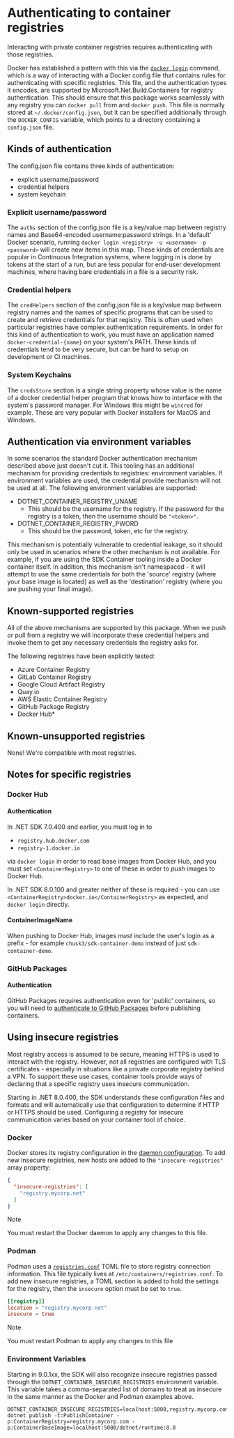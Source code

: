 # Authenticating to container registries

Interacting with private container registries requires authenticating with those registries.

Docker has established a pattern with this via the [`docker login`](https://docs.docker.com/engine/reference/commandline/login/) command, which is a way of interacting with a Docker config file that contains rules for authenticating with specific registries. This file, and the authentication types it encodes, are supported by Microsoft.Net.Build.Containers for registry authentication. This should ensure that this package works seamlessly with any registry you can `docker pull` from and `docker push`. This file is normally stored at `~/.docker/config.json`, but it can be specified additionally through the `DOCKER_CONFIG` variable, which points to a directory containing a `config.json` file.

## Kinds of authentication

The config.json file contains three kinds of authentication:

* explicit username/password
* credential helpers
* system keychain

### Explicit username/password

The `auths` section of the config.json file is a key/value map between registry names and Base64-encoded username:password strings.  In a 'default' Docker scenario, running `docker login <registry> -u <username> -p <password>` will create new items in this map. These kinds of credentials are popular in Continuous Integration systems, where logging in is done by tokens at the start of a run, but are less popular for end-user development machines, where having bare credentials in a file is a security risk.

### Credential helpers

The `credHelpers` section of the config.json file is a key/value map between registry names and the names of specific programs that can be used to create and retrieve credentials for that registry. This is often used when particular registries have complex authentication requirements. In order for this kind of authentication to work, you must have an application named `docker-credential-{name}` on your system's PATH.  These kinds of credentials tend to be very secure, but can be hard to setup on development or CI machines.

### System Keychains

The `credsStore` section is a single string property whose value is the name of a docker credential helper program that knows how to interface with the system's password manager. For Windows this might be `wincred` for example. These are very popular with Docker installers for MacOS and Windows.


## Authentication via environment variables

In some scenarios the standard Docker authentication mechanism described above just doesn't cut it. This tooling has an additional mechanism for providing credentials to registries: environment variables. If environment variables are used, the credential provide mechanism will not be used at all. The following environment variables are supported:

* DOTNET_CONTAINER_REGISTRY_UNAME
  * This should be the username for the registry. If the password for the registry is a token, then the username should be `"<token>"`.
* DOTNET_CONTAINER_REGISTRY_PWORD
  * This should be the password, token, etc for the registry.

This mechanism is potentially vulnerable to credential leakage, so it should only be used in scenarios where the other mechanism is not available. For example, if you are using the SDK Container tooling inside a Docker container itself. In addition, this mechanism isn't namespaced - it will attempt to use the same credentials for both the 'source' registry (where your base image is located) as well as the 'destination' registry (where you are pushing your final image).

## Known-supported registries

All of the above mechanisms are supported by this package. When we push or pull from a registry we will incorporate these credential helpers and invoke them to get any necessary credentials the registry asks for.

The following registries have been explicitly tested:

* Azure Container Registry
* GitLab Container Registry
* Google Cloud Artifact Registry
* Quay.io
* AWS Elastic Container Registry
* GitHub Package Registry
* Docker Hub*

## Known-unsupported registries

None! We're compatible with most registries.

## Notes for specific registries

### Docker Hub

#### Authentication

In .NET SDK 7.0.400 and earlier, you must log in to 

* `registry.hub.docker.com`
* `registry-1.docker.io`

via `docker login` in order to read base images from Docker Hub, and you must set `<ContainerRegistry>` to one of these in order to _push_ images to Docker Hub.

In .NET SDK 8.0.100 and greater neither of these is required - you can use `<ContainerRegistry>docker.io</ContainerRegistry>` as expected, and `docker login` directly.

#### ContainerImageName

When pushing to Docker Hub, images _must_ include the user's login as a prefix - for example `chusk3/sdk-container-demo` instead of just `sdk-container-demo`.

### GitHub Packages

#### Authentication

GitHub Packages requires authentication even for 'public' containers, so you will need to [authenticate to GitHub Packages](https://docs.github.com/en/packages/working-with-a-github-packages-registry/working-with-the-container-registry#authenticating-to-the-container-registry) before publishing containers.

## Using insecure registries

Most registry access is assumed to be secure, meaning HTTPS is used to interact with the registry. However, not all registries are configured with TLS certificates - especially in situations like a
private corporate registry behind a VPN. To support these use cases, container tools provide ways of declaring that a specific registry uses insecure communication. 

Starting in .NET 8.0.400, the SDK understands these configuration files and formats and will automatically use that configuration to determine if HTTP or HTTPS should be used.
Configuring a registry for insecure communication varies based on your container tool of choice.

### Docker

Docker stores its registry configuration in the [daemon configuration](https://docs.docker.com/config/daemon/#configuration-file). To add new insecure registries, new hosts are added to the `"insecure-registries"` array property:

```json
{
  "insecure-registries": [
    "registry.mycorp.net"
  ]
}
```

> [!NOTE]
> You must restart the Docker daemon to apply any changes to this file.

### Podman

Podman uses a [`registries.conf`](https://podman-desktop.io/docs/containers/registries#setting-up-a-registry-with-an-insecure-certificate) TOML file to store registry connection information. This file typically lives at `/etc/containers/registries.conf`. To add new insecure registries, a TOML section is added to hold the settings for the registry, then the `insecure` option must be set to `true`.

```toml
[[registry]]
location = "registry.mycorp.net"
insecure = true
```

> [!NOTE]
> You must restart Podman to apply any changes to this file


### Environment Variables

Starting in 9.0.1xx, the SDK will also recognize insecure registries passed through the `DOTNET_CONTAINER_INSECURE_REGISTRIES` environment variable. This variable takes a comma-separated list of domains to treat as insecure in the 
same manner as the Docker and Podman examples above.

```shell
DOTNET_CONTAINER_INSECURE_REGISTRIES=localhost:5000,registry.mycorp.com dotnet publish -t:PublishContainer -p:ContainerRegistry=registry.mycorp.com -p:ContainerBaseImage=localhost:5000/dotnet/runtime:8.0
```
